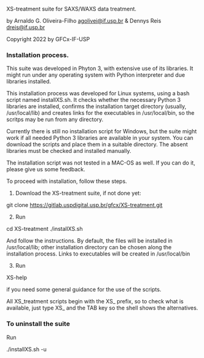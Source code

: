 XS-treatment suite for SAXS/WAXS data treatment.

by
Arnaldo G. Oliveira-Filho <agolivei@if.usp.br> &
Dennys Reis <dreis@if.usp.br>

Copyright 2022 by GFCx-IF-USP

### Installation process.

This suite was developed in Phyton 3, with extensive use of its libraries. It
might run under any operating system with Python interpreter and due libraries
installed.

This installation process was developed for Linux systems, using a bash script
named installXS.sh. It checks whether the necessary Python 3 libraries are
installed, confirms the installation target directory (usually, /usr/local/lib)
and creates links for the executables in /usr/local/bin, so the scritps may be
run from any directory.

Currently there is still no installation script for Windows, but the suite
might work if all needed Python 3 libraries are available in your system. You
can download the scripts and place them in a suitable directory. The absent
libraries must be checked and installed manually.

The installation script was not tested in a MAC-OS as well. If you can do it,
please give us some feedback.

To proceed with installation, follow these steps.


1) Download the XS-treatment suite, if not done yet:

git clone https://gitlab.uspdigital.usp.br/gfcx/XS-treatment.git


2) Run

cd XS-treatment
./installXS.sh

And follow the instructions. By default, the files will be installed in
/usr/local/lib; other installation directory can be chosen along the
installation process. Links to executables will be created in
/usr/local/bin


3) Run

XS-help

if you need some general guidance for the use of the scripts.

All XS_treatment scripts begin with the XS_ prefix, so to check what is
available, just type XS_ and the TAB key so the shell shows the alternatives.


### To uninstall the suite

Run

./installXS.sh -u

